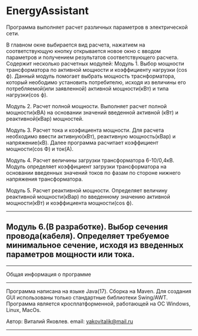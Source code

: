 # EnergyAssistant

Программа выполняет расчет различных параметров в электрической сети. 

В главном окне выбирается вид расчета, нажатием на соответствующую кнопку 
открывается новое окно с вводом параметров и получением результатов соответствующего расчета. 
Содержит несколько расчетных модулей:
Модуль 1. Выбор мощности трансформатора по активной мощности и коэффициенту нагрузки (cos ф).
	Данный модуль помогает выбрать мощность траснформатора, который неободимо установить
	потребителю, исходя из величины его потребляемой(или заявленной) активной мощности(кВт) и 
	типа нагрузки(cos ф). 

Модуль 2. Расчет полной мощности. 
	Выполняет расчет полной мощности(кВА) на основании значений введенной активной (кВт) и 
	реактивной(кВар) мощностей.

Модуль 3. Расчет тока и коэфициента мощности. 
	Для расчета необходимо ввести активную(кВт), реактивную мощность(кВар) и напряжение(кВ). 
	Далее программа расчитает коэффициент мощности(cos Ф) и ток(А).

Модуль 4. Расчет величины загрузки трансформатора 6-10/0,4кВ. 
	Модуль определяет коэффициент загрузки трансформатора на основании введенных 
	значений токов по фазам по стороне нижнего напряжения трансформатора. 

Модуль 5. Расчет реактивной мощности. 
	Определяет величину реактивной мощности(кВар) по введенному значению активной мощности(кВт) 
	и коэффициента мощности(cos ф).

-------------------------------------
Модуль 6.(В разработке). Выбор сечения провода(кабеля).
	Определяет требуемое минимальное сечение, исходя из введенных параметров мощности или тока. 
-------------------------------------

********************************
Общая информация о программе
********************************
Программа написана на языке Java(17). Сборка на Maven. 
Для создания GUI использованы только стандартные библиотеки Swing/AWT.
Программа является кросплатформенной, работающей на ОС Windows, Linux, MacOs. 

Автор: Виталий Яковлев. 
email: yakovitalik@mail.ru
********************************
